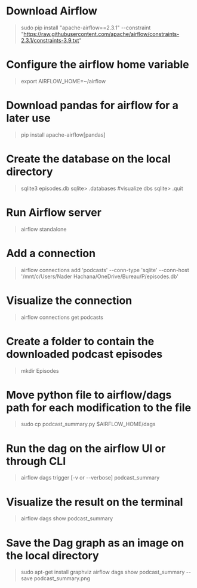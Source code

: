 # Download Airflow
>sudo pip install "apache-airflow==2.3.1" --constraint "https://raw.githubusercontent.com/apache/airflow/constraints-2.3.1/constraints-3.9.txt"

# Configure the airflow home variable
>export AIRFLOW_HOME=~/airflow

# Download pandas for airflow for a later use
>pip install apache-airflow[pandas]

# Create the database on the local directory
>sqlite3 episodes.db
>sqlite> .databases                  #visualize dbs 
>sqlite> .quit

# Run Airflow server
>airflow standalone

# Add a connection
>airflow connections add 'podcasts' --conn-type 'sqlite' --conn-host '/mnt/c/Users/Nader Hachana/OneDrive/Bureau/P/episodes.db'

# Visualize the connection
>airflow connections get podcasts

# Create a folder to contain the downloaded podcast episodes
>mkdir Episodes

# Move python file to airflow/dags path for each modification to the file
>sudo cp podcast_summary.py $AIRFLOW_HOME/dags

# Run the dag on the airflow UI or through CLI
>airflow dags trigger  [-v or --verbose] podcast_summary

# Visualize the result on the terminal
>airflow dags show podcast_summary

# Save the Dag graph as an image on the local directory
>sudo apt-get install graphviz
>airflow dags show podcast_summary --save podcast_summary.png


